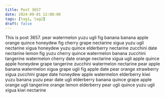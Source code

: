 ```yaml
---
title: Post 3657
date: 2024-09-01 12:00:00
tags: [tag1, tag2]
draft: false
---
```

This is post 3657.
pear
watermelon
yuzu
ugli
fig
banana
banana
apple
orange
quince
honeydew
fig
cherry
grape
nectarine
xigua
yuzu
ugli
nectarine
xigua
honeydew
yuzu
quince
elderberry
nectarine
zucchini
date
nectarine
lemon
fig
yuzu
cherry
quince
watermelon
banana
zucchini
tangerine
watermelon
cherry
date
orange
nectarine
xigua
ugli
apple
quince
apple
honeydew
grape
tangerine
zucchini
watermelon
nectarine
pear
apple
banana
watermelon
xigua
grape
ugli
fig
apple
date
pear
orange
strawberry
xigua
zucchini
grape
date
honeydew
apple
watermelon
elderberry
kiwi
yuzu
banana
yuzu
pear
date
ugli
elderberry
banana
quince
grape
apple
orange
ugli
tangerine
orange
lemon
elderberry
pear
ugli
quince
yuzu
ugli
xigua
kiwi
nectarine

